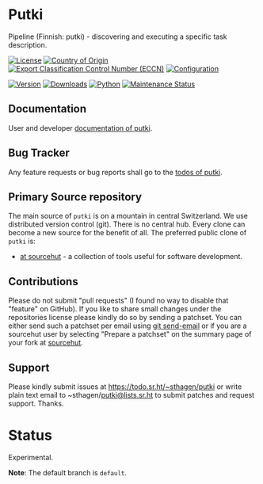 # Putki

Pipeline (Finnish: putki) - discovering and executing a specific task description.

[![License](https://git.sr.ht/~sthagen/putki/blob/default/docs/badges/license-spdx-mit.svg)](https://git.sr.ht/~sthagen/putki/tree/default/item/LICENSE)
[![Country of Origin](https://git.sr.ht/~sthagen/putki/blob/default/docs/badges/country-of-origin-name-switzerland-neutral.svg)](https://git.sr.ht/~sthagen/putki/tree/default/item/COUNTRY-OF-ORIGIN)
[![Export Classification Control Number (ECCN)](https://git.sr.ht/~sthagen/putki/blob/default/docs/badges/export-control-classification-number_eccn-ear99-neutral.svg)](https://git.sr.ht/~sthagen/putki/tree/default/item/EXPORT-CONTROL-CLASSIFICATION-NUMBER)
[![Configuration](https://git.sr.ht/~sthagen/putki/blob/default/docs/badges/configuration-sbom.svg)](https://git.sr.ht/~sthagen/putki/tree/default/item/docs/third-party/README.md)

[![Version](https://git.sr.ht/~sthagen/putki/blob/default/docs/badges/latest-release.svg)](https://pypi.python.org/pypi/putki/)
[![Downloads](https://git.sr.ht/~sthagen/putki/blob/default/docs/badges/downloads-per-month.svg)](https://pepy.tech/project/putki)
[![Python](https://git.sr.ht/~sthagen/putki/blob/default/docs/badges/python-versions.svg)](https://pypi.python.org/pypi/putki/)
[![Maintenance Status](https://git.sr.ht/~sthagen/putki/blob/default/docs/badges/commits-per-year.svg)](https://git.sr.ht/~sthagen/putki/log)

## Documentation

User and developer [documentation of putki](https://codes.dilettant.life/docs/putki).

## Bug Tracker

Any feature requests or bug reports shall go to the [todos of putki](https://todo.sr.ht/~sthagen/putki).

## Primary Source repository

The main source of `putki` is on a mountain in central Switzerland.
We use distributed version control (git).
There is no central hub.
Every clone can become a new source for the benefit of all.
The preferred public clone of `putki` is:

* [at sourcehut](https://git.sr.ht/~sthagen/putki) - a collection of tools useful for software development.

## Contributions

Please do not submit "pull requests" (I found no way to disable that "feature" on GitHub).
If you like to share small changes under the repositories license please kindly do so by sending a patchset.
You can either send such a patchset per email using [git send-email](https://git-send-email.io) or
if you are a sourcehut user by selecting "Prepare a patchset" on the summary page of your fork at [sourcehut](https://git.sr.ht/).

## Support

Please kindly submit issues at https://todo.sr.ht/~sthagen/putki or write plain text email to ~sthagen/putki@lists.sr.ht to submit patches and request support. Thanks.

# Status

Experimental.

**Note**: The default branch is `default`.
